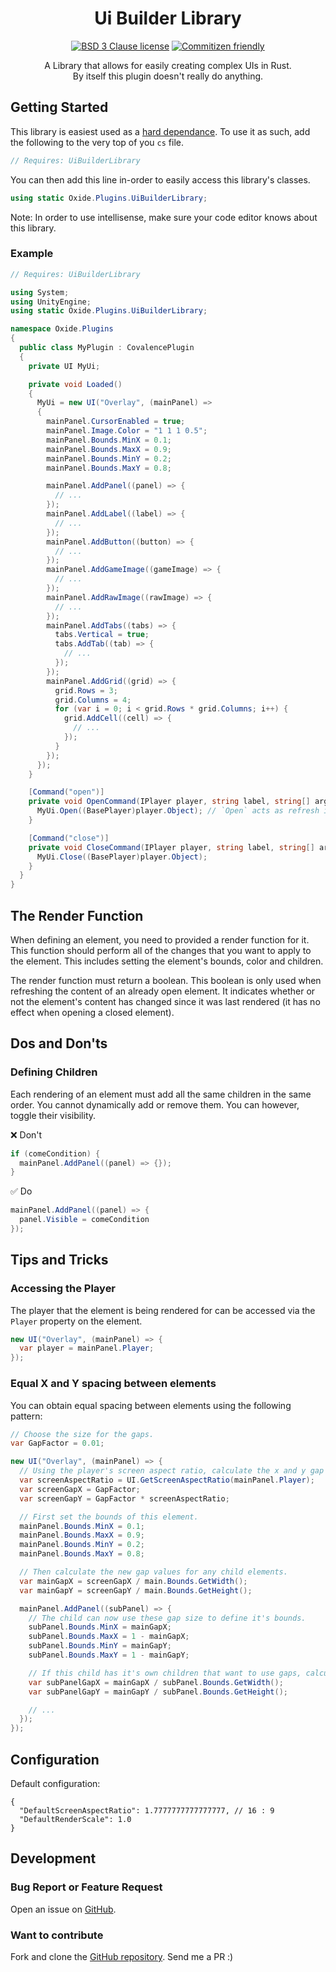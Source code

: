 <div align="center">

# Ui Builder Library

[![BSD 3 Clause license](https://img.shields.io/github/license/RebeccaStevens/eslint-config-rebeccastevens.svg?style=flat-square)](https://opensource.org/licenses/BSD-3-Clause)
[![Commitizen friendly](https://img.shields.io/badge/commitizen-friendly-brightgreen.svg?style=flat-square)](https://commitizen.github.io/cz-cli/)

A Library that allows for easily creating complex UIs in Rust.\
By itself this plugin doesn't really do anything.

</div>

## Getting Started

This library is easiest used as a [hard dependance](https://umod.org/documentation/api/dependencies#hard-dependencies). To use it as such, add the following to the very top of you `cs` file.
```cs
// Requires: UiBuilderLibrary
```

You can then add this line in-order to easily access this library's classes.
```cs
using static Oxide.Plugins.UiBuilderLibrary;
```

Note: In order to use intellisense, make sure your code editor knows about this library.

### Example

```cs
// Requires: UiBuilderLibrary

using System;
using UnityEngine;
using static Oxide.Plugins.UiBuilderLibrary;

namespace Oxide.Plugins
{
  public class MyPlugin : CovalencePlugin
  {
    private UI MyUi;

    private void Loaded()
    {
      MyUi = new UI("Overlay", (mainPanel) =>
      {
        mainPanel.CursorEnabled = true;
        mainPanel.Image.Color = "1 1 1 0.5";
        mainPanel.Bounds.MinX = 0.1;
        mainPanel.Bounds.MaxX = 0.9;
        mainPanel.Bounds.MinY = 0.2;
        mainPanel.Bounds.MaxY = 0.8;

        mainPanel.AddPanel((panel) => {
          // ...
        });
        mainPanel.AddLabel((label) => {
          // ...
        });
        mainPanel.AddButton((button) => {
          // ...
        });
        mainPanel.AddGameImage((gameImage) => {
          // ...
        });
        mainPanel.AddRawImage((rawImage) => {
          // ...
        });
        mainPanel.AddTabs((tabs) => {
          tabs.Vertical = true;
          tabs.AddTab((tab) => {
            // ...
          });
        });
        mainPanel.AddGrid((grid) => {
          grid.Rows = 3;
          grid.Columns = 4;
          for (var i = 0; i < grid.Rows * grid.Columns; i++) {
            grid.AddCell((cell) => {
              // ...
            });
          }
        });
      });
    }

    [Command("open")]
    private void OpenCommand(IPlayer player, string label, string[] args) {
      MyUi.Open((BasePlayer)player.Object); // `Open` acts as refresh if the UI is already open.
    }

    [Command("close")]
    private void CloseCommand(IPlayer player, string label, string[] args) {
      MyUi.Close((BasePlayer)player.Object);
    }
  }
}
```

## The Render Function

When defining an element, you need to provided a render function for it.
This function should perform all of the changes that you want to apply to the element.
This includes setting the element's bounds, color and children.

The render function must return a boolean.
This boolean is only used when refreshing the content of an already open element.
It indicates whether or not the element's content has changed since it was last rendered (it has no effect when opening a closed element).

## Dos and Don'ts

### Defining Children

Each rendering of an element must add all the same children in the same order. You cannot dynamically add or remove them.
You can however, toggle their visibility.

❌ Don't
```cs
if (comeCondition) {
  mainPanel.AddPanel((panel) => {});
}
```

✅ Do
```cs
mainPanel.AddPanel((panel) => {
  panel.Visible = comeCondition
});
```

## Tips and Tricks

### Accessing the Player

The player that the element is being rendered for can be accessed via the `Player` property on the element.
```cs
new UI("Overlay", (mainPanel) => {
  var player = mainPanel.Player;
});
```

### Equal X and Y spacing between elements

You can obtain equal spacing between elements using the following pattern:
```cs
// Choose the size for the gaps.
var GapFactor = 0.01;

new UI("Overlay", (mainPanel) => {
  // Using the player's screen aspect ratio, calculate the x and y gap values.
  var screenAspectRatio = UI.GetScreenAspectRatio(mainPanel.Player);
  var screenGapX = GapFactor;
  var screenGapY = GapFactor * screenAspectRatio;

  // First set the bounds of this element.
  mainPanel.Bounds.MinX = 0.1;
  mainPanel.Bounds.MaxX = 0.9;
  mainPanel.Bounds.MinY = 0.2;
  mainPanel.Bounds.MaxY = 0.8;

  // Then calculate the new gap values for any child elements.
  var mainGapX = screenGapX / main.Bounds.GetWidth();
  var mainGapY = screenGapY / main.Bounds.GetHeight();

  mainPanel.AddPanel((subPanel) => {
    // The child can now use these gap size to define it's bounds.
    subPanel.Bounds.MinX = mainGapX;
    subPanel.Bounds.MaxX = 1 - mainGapX;
    subPanel.Bounds.MinY = mainGapY;
    subPanel.Bounds.MaxY = 1 - mainGapY;

    // If this child has it's own children that want to use gaps, calculate the new gap values for them.
    var subPanelGapX = mainGapX / subPanel.Bounds.GetWidth();
    var subPanelGapY = mainGapY / subPanel.Bounds.GetHeight();

    // ...
  });
});
```

## Configuration

Default configuration:

```jsonc
{
  "DefaultScreenAspectRatio": 1.7777777777777777, // 16 : 9
  "DefaultRenderScale": 1.0
}
```

## Development

### Bug Report or Feature Request

Open an issue on [GitHub](https://github.com/RebeccaStevens/uMod-Rust-Plugin-AutoCode/issues/new/choose).

### Want to contribute

Fork and clone the [GitHub repository](https://github.com/RebeccaStevens/uMod-Rust-Plugin-AutoCode). Send me a PR :)

